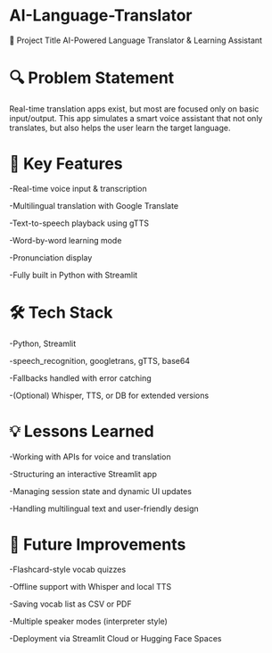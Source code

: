 # AI-Language-Translator
📌 Project Title
AI-Powered Language Translator & Learning Assistant

# 🔍 Problem Statement
Real-time translation apps exist, but most are focused only on basic input/output. This app simulates a smart voice assistant that not only translates, but also helps the user learn the target language.

# 🧠 Key Features
-Real-time voice input & transcription

-Multilingual translation with Google Translate

-Text-to-speech playback using gTTS

-Word-by-word learning mode

-Pronunciation display

-Fully built in Python with Streamlit

# 🛠️ Tech Stack
-Python, Streamlit

-speech_recognition, googletrans, gTTS, base64

-Fallbacks handled with error catching

-(Optional) Whisper, TTS, or DB for extended versions

# 💡 Lessons Learned
-Working with APIs for voice and translation

-Structuring an interactive Streamlit app

-Managing session state and dynamic UI updates

-Handling multilingual text and user-friendly design

# 🚀 Future Improvements
-Flashcard-style vocab quizzes

-Offline support with Whisper and local TTS

-Saving vocab list as CSV or PDF

-Multiple speaker modes (interpreter style)

-Deployment via Streamlit Cloud or Hugging Face Spaces

